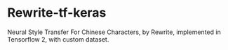 # Rewrite-tf-keras
Neural Style Transfer For Chinese Characters, by Rewrite, implemented in Tensorflow 2, with custom dataset.
